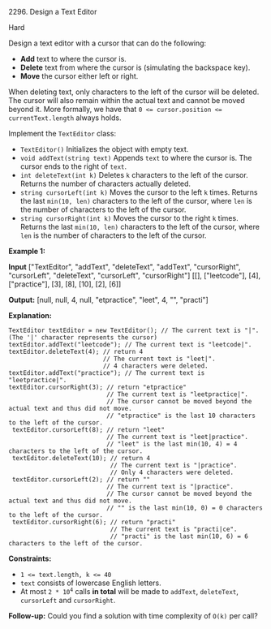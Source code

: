 2296\. Design a Text Editor

Hard

Design a text editor with a cursor that can do the following:

*   **Add** text to where the cursor is.
*   **Delete** text from where the cursor is (simulating the backspace key).
*   **Move** the cursor either left or right.

When deleting text, only characters to the left of the cursor will be deleted. The cursor will also remain within the actual text and cannot be moved beyond it. More formally, we have that `0 <= cursor.position <= currentText.length` always holds.

Implement the `TextEditor` class:

*   `TextEditor()` Initializes the object with empty text.
*   `void addText(string text)` Appends `text` to where the cursor is. The cursor ends to the right of `text`.
*   `int deleteText(int k)` Deletes `k` characters to the left of the cursor. Returns the number of characters actually deleted.
*   `string cursorLeft(int k)` Moves the cursor to the left `k` times. Returns the last `min(10, len)` characters to the left of the cursor, where `len` is the number of characters to the left of the cursor.
*   `string cursorRight(int k)` Moves the cursor to the right `k` times. Returns the last `min(10, len)` characters to the left of the cursor, where `len` is the number of characters to the left of the cursor.

**Example 1:**

**Input** ["TextEditor", "addText", "deleteText", "addText", "cursorRight", "cursorLeft", "deleteText", "cursorLeft", "cursorRight"] [[], ["leetcode"], [4], ["practice"], [3], [8], [10], [2], [6]]

**Output:** [null, null, 4, null, "etpractice", "leet", 4, "", "practi"]

**Explanation:**

    TextEditor textEditor = new TextEditor(); // The current text is "|". (The '|' character represents the cursor)
    textEditor.addText("leetcode"); // The current text is "leetcode|".
    textEditor.deleteText(4); // return 4
                              // The current text is "leet|".
                              // 4 characters were deleted.
    textEditor.addText("practice"); // The current text is "leetpractice|".
    textEditor.cursorRight(3); // return "etpractice"
                               // The current text is "leetpractice|".
                               // The cursor cannot be moved beyond the actual text and thus did not move.
                               // "etpractice" is the last 10 characters to the left of the cursor.
     textEditor.cursorLeft(8); // return "leet"
                               // The current text is "leet|practice".
                               // "leet" is the last min(10, 4) = 4 characters to the left of the cursor.
     textEditor.deleteText(10); // return 4
                                // The current text is "|practice".
                                // Only 4 characters were deleted.
     textEditor.cursorLeft(2); // return ""
                               // The current text is "|practice".
                               // The cursor cannot be moved beyond the actual text and thus did not move.
                               // "" is the last min(10, 0) = 0 characters to the left of the cursor.
     textEditor.cursorRight(6); // return "practi"
                                // The current text is "practi|ce".
                                // "practi" is the last min(10, 6) = 6 characters to the left of the cursor. 

**Constraints:**

*   `1 <= text.length, k <= 40`
*   `text` consists of lowercase English letters.
*   At most <code>2 * 10<sup>4</sup></code> calls **in total** will be made to `addText`, `deleteText`, `cursorLeft` and `cursorRight`.

**Follow-up:** Could you find a solution with time complexity of `O(k)` per call?